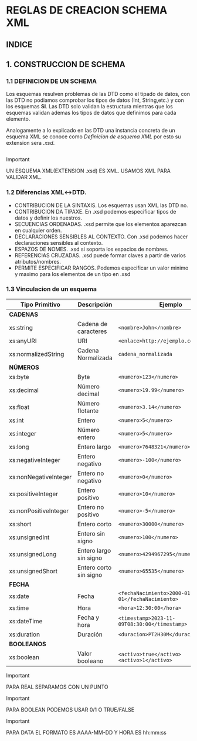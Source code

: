 # REGLAS DE CREACION SCHEMA XML

## INDICE

## 1. CONSTRUCCION DE SCHEMA

### 1.1 DEFINICION DE UN SCHEMA

Los esquemas resulven problemas de las DTD como el tipado de datos, con las DTD no podiamos comprobar los tipos de datos (Int, String,etc.) y con los esquemas **SI**.
Las DTD solo validan la estructura mientras que los esquemas validan ademas los tipos de datos que definimos para cada elemento.

Analogamente a lo explicado en las DTD una instancia concreta de un esquema XML se conoce como *Definicion de esquema XML* por esto su extension sera *.xsd*.

```
```

> [!IMPORTANT]
> UN ESQUEMA XML(EXTENSION .xsd) ES XML. USAMOS XML PARA VALIDAR XML.

### 1.2 Diferencias XML↔DTD.

- CONTRIBUCION DE LA SINTAXIS. Los esquemas usan XML las DTD no.
- CONTRIBUCION DA TIPAXE. En .xsd podemos especificar tipos de datos y definir los nuestros.
- SECUENCIAS ORDENADAS. .xsd permite que los elementos aparezcan en cualquier orden.
- DECLARACIONES SENSIBLES AL CONTEXTO. Con .xsd podemos hacer declaraciones sensibles al contexto.
- ESPAZOS DE NOMES. .xsd si soporta los espacios de nombres.
- REFERENCIAS CRUZADAS. .xsd puede formar claves a partir de varios atributos/nombres.
- PERMITE ESPECIFICAR RANGOS. Podemos especificar un valor minimo y maximo para los elementos de un tipo en .xsd

### 1.3 Vinculacion de un esquema

| Tipo Primitivo         | Descripción            | Ejemplo                                        |
|------------------------|------------------------|------------------------------------------------|
| **CADENAS**            |                        |                                                |
| xs:string              | Cadena de caracteres   | `<nombre>John</nombre>`                         |
| xs:anyURI              | URI                    | `<enlace>http://ejemplo.com</enlace>`           |
| xs:normalizedString    | Cadena Normalizada     | `cadena_normalizada`                            |
| **NÚMEROS**            |                        |                                                |
| xs:byte                | Byte                   | `<numero>123</numero>`                          |
| xs:decimal             | Número decimal         | `<numero>19.99</numero>`                        |
| xs:float               | Número flotante        | `<numero>3.14</numero>`                         |
| xs:int                 | Entero                 | `<numero>5</numero>`                            |
| xs:integer             | Número entero          | `<numero>5</numero>`                            |
| xs:long                | Entero largo           | `<numero>7648321</numero>`                     |
| xs:negativeInteger     | Entero negativo        | `<numero>-100</numero>`                         |
| xs:nonNegativeInteger  | Entero no negativo     | `<numero>0</numero>`                            |
| xs:positiveInteger     | Entero positivo        | `<numero>10</numero>`                           |
| xs:nonPositiveInteger  | Entero no positivo     | `<numero>-5</numero>`                           |
| xs:short               | Entero corto           | `<numero>30000</numero>`                        |
| xs:unsignedInt         | Entero sin signo       | `<numero>100</numero>`                          |
| xs:unsignedLong        | Entero largo sin signo | `<numero>4294967295</numero>`                   |
| xs:unsignedShort       | Entero corto sin signo | `<numero>65535</numero>`                        |
| **FECHA**              |                        |                                                |
| xs:date                | Fecha                  | `<fechaNacimiento>2000-01-01</fechaNacimiento>` |
| xs:time                | Hora                   | `<hora>12:30:00</hora>`                         |
| xs:dateTime            | Fecha y hora           | `<timestamp>2023-11-09T08:30:00</timestamp>`    |
| xs:duration            | Duración               | `<duracion>PT2H30M</duracion>`                  |
| **BOOLEANOS**          |                        |                                                |
| xs:boolean             | Valor booleano         | `<activo>true</activo>` `<activo>1</activo>`    |

> [!IMPORTANT]
> PARA REAL SEPARAMOS CON UN PUNTO

> [!IMPORTANT]
> PARA BOOLEAN PODEMOS USAR 0/1 O TRUE/FALSE

> [!IMPORTANT]
> PARA DATA EL FORMATO ES AAAA-MM-DD Y HORA ES hh:mm:ss